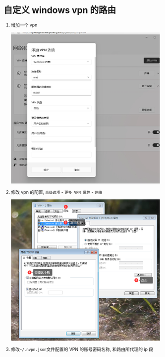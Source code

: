 # 自定义 windows vpn 的路由

1. 增加一个 vpn

   ![增加 vpn](https://raw.githubusercontent.com/nanchengjiumeng/nvpn/master/img/vpn-add.png)

2. 修改 vpn 的配置, `高级选项` - `更多 VPN 属性` - `网络`

   ![修改vpn网络配置](https://raw.githubusercontent.com/nanchengjiumeng/nvpn/master/img/vpn-setting.png)

3. 修改`~/.nvpn.json`文件配置的 VPN 的账号密码名称, 和路由所代理的 ip 段
